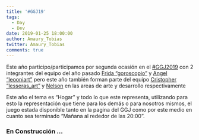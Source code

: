 ```yaml
---
title: '#GGJ19'
tags:
  - Day
  - Dev
date: 2019-01-25 18:00:00
author: Amaury_Tobias
twitter: Amaury_Tobias
comments: true
---
```


Este año participo/participamos por segunda ocasión en el [#GGJ2019](https://twitter.com/search?q=%23GGJ19) con 2 integrantes del equipo del año pasado [Frida “goroscopio”](https://www.instagram.com/goroscopio/) y [Angel “leooniart”](https://www.instagram.com/leooniart/) pero este año también forman parte del equipo [Cristopher “lesseras_art”](https://www.instagram.com/lesseras_art/) y [Nelson](http://nelsonmg.tk) en las areas de arte y desarrollo respectivamente

Este año el tema es “Hogar” y todo lo que este representa, utilizando para esto la representación que tiene para los demás o para nosotros mismos, el juego estada disponible tanto en la pagina del GGJ como por este medio en cuanto sea terminado “Mañana al rededor de las 20:00”.

### En Construcción …